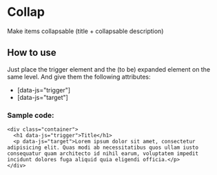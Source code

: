 # Collap
Make items collapsable (title + collapsable description)



## How to use
Just place the trigger element and the (to be) expanded element on the same level. And give them the following attributes:

- [data-js="trigger"]
- [data-js="target"]
 

### Sample code:

```
<div class="container">
  <h1 data-js="trigger">Title</h1>
  <p data-js="target">Lorem ipsum dolor sit amet, consectetur adipisicing elit. Quas modi ab necessitatibus quos ullam iusto consequatur quam architecto id nihil earum, voluptatem impedit incidunt dolores fuga aliquid quia eligendi officia.</p>
</div>
```
